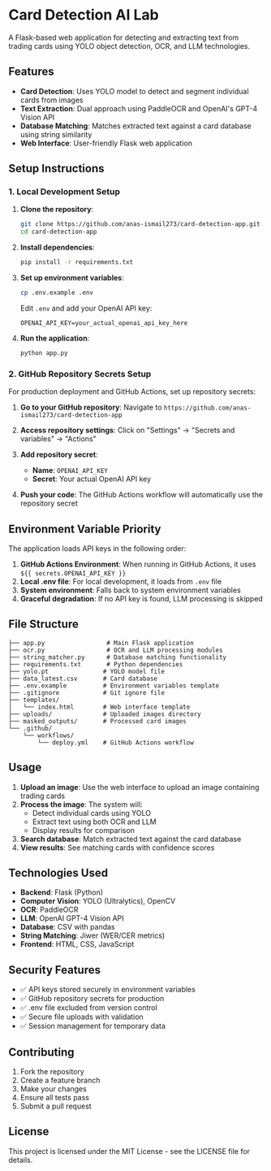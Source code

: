 # Card Detection AI Lab

A Flask-based web application for detecting and extracting text from trading cards using YOLO object detection, OCR, and LLM technologies.

## Features

- **Card Detection**: Uses YOLO model to detect and segment individual cards from images
- **Text Extraction**: Dual approach using PaddleOCR and OpenAI's GPT-4 Vision API
- **Database Matching**: Matches extracted text against a card database using string similarity
- **Web Interface**: User-friendly Flask web application

## Setup Instructions

### 1. Local Development Setup

1. **Clone the repository**:
   ```bash
   git clone https://github.com/anas-ismail273/card-detection-app.git
   cd card-detection-app
   ```

2. **Install dependencies**:
   ```bash
   pip install -r requirements.txt
   ```

3. **Set up environment variables**:
   ```bash
   cp .env.example .env
   ```
   
   Edit `.env` and add your OpenAI API key:
   ```
   OPENAI_API_KEY=your_actual_openai_api_key_here
   ```

4. **Run the application**:
   ```bash
   python app.py
   ```

### 2. GitHub Repository Secrets Setup

For production deployment and GitHub Actions, set up repository secrets:

1. **Go to your GitHub repository**: Navigate to `https://github.com/anas-ismail273/card-detection-app`

2. **Access repository settings**: Click on "Settings" → "Secrets and variables" → "Actions"

3. **Add repository secret**:
   - **Name**: `OPENAI_API_KEY`
   - **Secret**: Your actual OpenAI API key

4. **Push your code**: The GitHub Actions workflow will automatically use the repository secret

## Environment Variable Priority

The application loads API keys in the following order:

1. **GitHub Actions Environment**: When running in GitHub Actions, it uses `${{ secrets.OPENAI_API_KEY }}`
2. **Local .env file**: For local development, it loads from `.env` file
3. **System environment**: Falls back to system environment variables
4. **Graceful degradation**: If no API key is found, LLM processing is skipped

## File Structure

```
├── app.py                 # Main Flask application
├── ocr.py                 # OCR and LLM processing modules
├── string_matcher.py      # Database matching functionality
├── requirements.txt       # Python dependencies
├── yolo.pt               # YOLO model file
├── data_latest.csv       # Card database
├── .env.example          # Environment variables template
├── .gitignore            # Git ignore file
├── templates/
│   └── index.html        # Web interface template
├── uploads/              # Uploaded images directory
├── masked_outputs/       # Processed card images
└── .github/
    └── workflows/
        └── deploy.yml    # GitHub Actions workflow
```

## Usage

1. **Upload an image**: Use the web interface to upload an image containing trading cards
2. **Process the image**: The system will:
   - Detect individual cards using YOLO
   - Extract text using both OCR and LLM
   - Display results for comparison
3. **Search database**: Match extracted text against the card database
4. **View results**: See matching cards with confidence scores

## Technologies Used

- **Backend**: Flask (Python)
- **Computer Vision**: YOLO (Ultralytics), OpenCV
- **OCR**: PaddleOCR
- **LLM**: OpenAI GPT-4 Vision API
- **Database**: CSV with pandas
- **String Matching**: Jiwer (WER/CER metrics)
- **Frontend**: HTML, CSS, JavaScript

## Security Features

- ✅ API keys stored securely in environment variables
- ✅ GitHub repository secrets for production
- ✅ .env file excluded from version control
- ✅ Secure file uploads with validation
- ✅ Session management for temporary data

## Contributing

1. Fork the repository
2. Create a feature branch
3. Make your changes
4. Ensure all tests pass
5. Submit a pull request

## License

This project is licensed under the MIT License - see the LICENSE file for details.